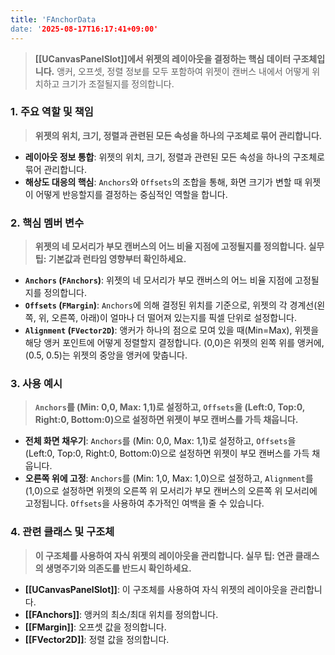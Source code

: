 ```yaml
---
title: 'FAnchorData
date: '2025-08-17T16:17:41+09:00'
---
```




> **[[UCanvasPanelSlot]]에서 위젯의 레이아웃을 결정하는 핵심 데이터 구조체입니다.** 앵커, 오프셋, 정렬 정보를 모두 포함하여 위젯이 캔버스 내에서 어떻게 위치하고 크기가 조절될지를 정의합니다.

### **1. 주요 역할 및 책임**
> **위젯의 위치, 크기, 정렬과 관련된 모든 속성을 하나의 구조체로 묶어 관리합니다.**
* **레이아웃 정보 통합**:
	위젯의 위치, 크기, 정렬과 관련된 모든 속성을 하나의 구조체로 묶어 관리합니다.
* **해상도 대응의 핵심**:
	`Anchors`와 `Offsets`의 조합을 통해, 화면 크기가 변할 때 위젯이 어떻게 반응할지를 결정하는 중심적인 역할을 합니다.

### **2. 핵심 멤버 변수**
> **위젯의 네 모서리가 부모 캔버스의 어느 비율 지점에 고정될지를 정의합니다. 실무 팁: 기본값과 런타임 영향부터 확인하세요.**
* **`Anchors` (`FAnchors`)**:
	위젯의 네 모서리가 부모 캔버스의 어느 비율 지점에 고정될지를 정의합니다.
* **`Offsets` (`FMargin`)**:
	`Anchors`에 의해 결정된 위치를 기준으로, 위젯의 각 경계선(왼쪽, 위, 오른쪽, 아래)이 얼마나 더 떨어져 있는지를 픽셀 단위로 설정합니다.
* **`Alignment` (`FVector2D`)**:
	앵커가 하나의 점으로 모여 있을 때(Min=Max), 위젯을 해당 앵커 포인트에 어떻게 정렬할지 결정합니다. (0,0)은 위젯의 왼쪽 위를 앵커에, (0.5, 0.5)는 위젯의 중앙을 앵커에 맞춥니다.

### **3. 사용 예시**
> **`Anchors`를 (Min: 0,0, Max: 1,1)로 설정하고, `Offsets`을 (Left:0, Top:0, Right:0, Bottom:0)으로 설정하면 위젯이 부모 캔버스를 가득 채웁니다.**
*   **전체 화면 채우기**:
	`Anchors`를 (Min: 0,0, Max: 1,1)로 설정하고, `Offsets`을 (Left:0, Top:0, Right:0, Bottom:0)으로 설정하면 위젯이 부모 캔버스를 가득 채웁니다.
*   **오른쪽 위에 고정**:
	`Anchors`를 (Min: 1,0, Max: 1,0)으로 설정하고, `Alignment`를 (1,0)으로 설정하면 위젯의 오른쪽 위 모서리가 부모 캔버스의 오른쪽 위 모서리에 고정됩니다. `Offsets`을 사용하여 추가적인 여백을 줄 수 있습니다.

### **4. 관련 클래스 및 구조체**
> **이 구조체를 사용하여 자식 위젯의 레이아웃을 관리합니다. 실무 팁: 연관 클래스의 생명주기와 의존도를 반드시 확인하세요.**
* **[[UCanvasPanelSlot]]**:
	이 구조체를 사용하여 자식 위젯의 레이아웃을 관리합니다.
* **[[FAnchors]]**:
	앵커의 최소/최대 위치를 정의합니다.
* **[[FMargin]]**:
	오프셋 값을 정의합니다.
* **[[FVector2D]]**:
	정렬 값을 정의합니다.
